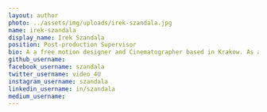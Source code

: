 ```yaml
---
layout: author
photo: ../assets/img/uploads/irek-szandala.jpg
name: irek-szandala
display_name: Irek Szandala 
position: Post-production Supervisor
bio: A a free motion designer and Cinematographer based in Krakow. As a multidisciplinary specialist, I am a passionate creator of visuals — no matter whether for a single moment or an entire movie.
github_username: 
facebook_username: szandala
twitter_username: video_4U
instagram_username: szandala
linkedin_username: in/szandala
medium_username: 
---
```

